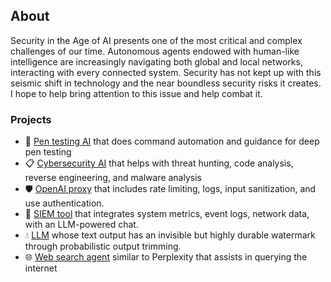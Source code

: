 ## About

Security in the Age of AI presents one of the most critical and complex challenges of our time. Autonomous agents endowed with human-like intelligence are increasingly navigating both global and local networks, interacting with every connected system. Security has not kept up with this seismic shift in technology and the near boundless security risks it creates. I hope to help bring attention to this issue and help combat it. 

### Projects

- 🔴 [Pen testing AI](https://github.com/TheWhiteTower16/AI-pen-testing) that does command automation and guidance for deep pen testing 
- 📋 [Cybersecurity AI](https://github.com/TheWhiteTower16/cybersecurity-assistant) that helps with threat hunting, code analysis, reverse engineering, and malware analysis
- 🛡️ [OpenAI proxy](https://github.com/TheWhiteTower16/OpenAI-proxy) that includes rate limiting, logs, input sanitization, and use authentication.
- 🔵 [SIEM tool](https://github.com/TheWhiteTower16/DeepSight) that integrates system metrics, event logs, network data, with an LLM-powered chat.
- 💧 [LLM](https://github.com/TheWhiteTower16/TraceAI) whose text output has an invisible but highly durable watermark through probabilistic output trimming.
- 🌐 [Web search agent](https://github.com/TheWhiteTower16/web-search-agent) similar to Perplexity that assists in querying the internet
